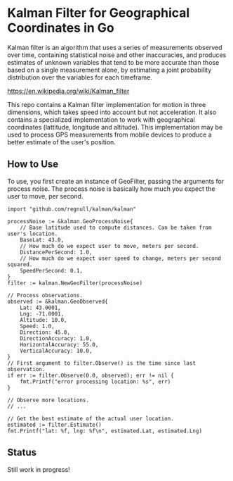 # Kalman Filter for Geographical Coordinates in Go

Kalman filter is an algorithm that uses a series of measurements observed over time, containing statistical noise and other inaccuracies, 
and produces estimates of unknown variables that tend to be more accurate than those based on a single measurement alone, by estimating a 
joint probability distribution over the variables for each timeframe. 

https://en.wikipedia.org/wiki/Kalman_filter

This repo contains a Kalman filter implementation for motion in three dimensions, which takes speed into account but not acceleration.
It also contains a specialized implementation to work with geographical coordinates (lattitude, longitude and altitude). This
implementation may be used to process GPS measurements from mobile devices to produce a better estimate of the user's position.

## How to Use

To use, you first create an instance of GeoFilter, passing the arguments for process noise. The process noise is basically how much
you expect the user to move, per second.

```
import "github.com/regnull/kalman/kalman"

processNoise := &kalman.GeoProcessNoise{
    // Base latitude used to compute distances. Can be taken from user's location.
    BaseLat: 43.0,
    // How much do we expect user to move, meters per second.
    DistancePerSecond: 1.0,
    // How much do we expect user speed to change, meters per second squared.
    SpeedPerSecond: 0.1,
}
filter := kalman.NewGeoFilter(processNoise)

// Process observations.
observed := &kalman.GeoObserved{
    Lat: 43.0001,
    Lng: -71.0001,
    Altitude: 10.0,
    Speed: 1.0,
    Direction: 45.0,
    DirectionAccuracy: 1.0,
    HorizontalAccuracy: 55.0,
    VerticalAccuracy: 10.0,
}
// First argument to filter.Observe() is the time since last observation.
if err := filter.Observe(0.0, observed); err != nil {
    fmt.Printf("error processing location: %s", err)
}

// Observe more locations.
// ...

// Get the best estimate of the actual user location.
estimated := filter.Estimate()
fmt.Printf("lat: %f, lng: %f\n", estimated.Lat, estimated.Lng)
```

## Status

Still work in progress!